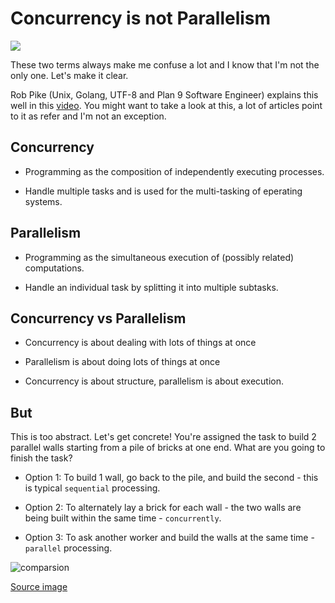 # Concurrency is not Parallelism

![](https://go101.org/article/res/concurrent-vs-parallel.png)

These two terms always make me confuse a lot and I know that I'm not the only one.
Let's make it clear.

Rob Pike (Unix, Golang, UTF-8 and Plan 9 Software Engineer) explains this well in this [video](https://www.youtube.com/watch?v=cN_DpYBzKso). You might want to take a look at this, a lot of articles point to it as refer and I'm not an exception.

## Concurrency

- Programming as the composition of independently executing processes.

- Handle multiple tasks and is used for the multi-tasking of eperating systems.

## Parallelism

- Programming as the simultaneous execution of (possibly related) computations.

- Handle an individual task by splitting it into multiple subtasks.

## Concurrency vs Parallelism

- Concurrency is about dealing with lots of things at once

- Parallelism is about doing lots of things at once

- Concurrency is about structure, parallelism is about execution.

## But

This is too abstract. Let's get concrete! You're assigned the task to build 2 parallel walls starting from a pile of bricks at one end. What are you going to finish the task?

- Option 1: To build 1 wall, go back to the pile, and build the second - this is typical `sequential` processing.

- Option 2: To alternately lay a brick for each wall - the two walls are being built within the same time - `concurrently`.

- Option 3: To ask another worker and build the walls at the same time - `parallel` processing.

![comparsion](http://www.dietergalea.com/images/parallel_sequential_concurrent.jpg)

[Source image](http://www.dietergalea.com/parallelism-concurrency/)
